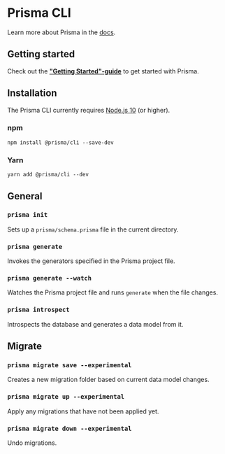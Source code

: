 # Prisma CLI

Learn more about Prisma in the [docs](https://www.prisma.io/docs/).

## Getting started

Check out the [**"Getting Started"-guide**](https://www.prisma.io/docs/getting-started/quickstart) to get started with Prisma.

## Installation

The Prisma CLI currently requires [Node.js 10](https://nodejs.org/en/download/releases/) (or higher).

### npm

```
npm install @prisma/cli --save-dev
```

### Yarn

```
yarn add @prisma/cli --dev
```

## General

### `prisma init`

Sets up a `prisma/schema.prisma` file in the current directory.

### `prisma generate`

Invokes the generators specified in the Prisma project file.

### `prisma generate --watch`

Watches the Prisma project file and runs `generate` when the file changes.

### `prisma introspect`

Introspects the database and generates a data model from it.

## Migrate

### `prisma migrate save --experimental`

Creates a new migration folder based on current data model changes.

### `prisma migrate up --experimental`

Apply any migrations that have not been applied yet.

### `prisma migrate down --experimental`

Undo migrations.
